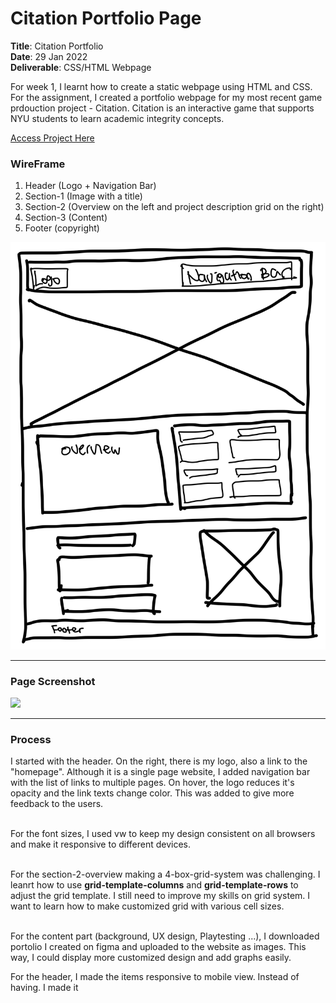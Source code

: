 # Citation Portfolio Page 

**Title**: Citation Portfolio <br>
**Date**: 29 Jan 2022 <br>
**Deliverable**: CSS/HTML Webpage <br>


For week 1, I learnt how to create a static webpage using HTML and CSS. For the assignment, I created a portfolio webpage for my most recent game prdouction project - Citation. Citation is an interactive game that supports NYU students to learn academic integrity concepts.

[Access Project Here](https://github.com/Soojin-Lee0819/connectionsLab/blob/main/Week1/Application-Review.md)


### WireFrame 

1. Header (Logo + Navigation Bar)
2. Section-1 (Image with a title)
3. Section-2 (Overview on the left and project description grid on the right)
4. Section-3 (Content)
5. Footer (copyright)

<img src="Images/Citation-Wireframe.jpg" width="600">


---

### Page Screenshot

<img src="Images/citationpage.png" width="700">

---

### Process

I started with the header. On the right, there is my logo, also a link to the "homepage". Although it is a single page website, I added navigation bar with the list of links to multiple pages. On hover, the logo reduces it's opacity and the link texts change color. This was added to give more feedback to the users. <br><br>

For the font sizes, I used vw to keep my design consistent on all browsers and make it responsive to different devices. <br><br>

For the section-2-overview making a 4-box-grid-system was challenging. I leanrt how to use **grid-template-columns** and **grid-template-rows** to adjust the grid template. I still need to improve my skills on grid system. I want to learn how to make customized grid with various cell sizes. <br><br>

For the content part (background, UX design, Playtesting ...), I downloaded portolio I created on figma and uploaded to the website as images. This way, I could display more customized design and add graphs easily. 

For the header, I made the items responsive to mobile view. Instead of having. I made it 

